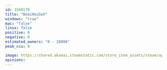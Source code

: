 ```yaml
---
id: 1560170
title: "BeacHouSeX"
windows: "true"
mac: "false"
linux: false
positive: 0
negative: 0
estimated_owners: "0 - 20000"
peak_ccu: 0

image: https://shared.akamai.steamstatic.com/store_item_assets/steam/apps/1560170/header.jpg?t=1618873806
opinions:
---
```

